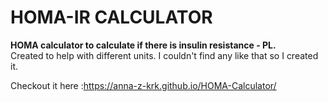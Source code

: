 # HOMA-IR CALCULATOR
**HOMA calculator to calculate if there is insulin resistance - PL.**\
Created to help with different units. I couldn't find any like that so I created it.

Checkout it here :https://anna-z-krk.github.io/HOMA-Calculator/
